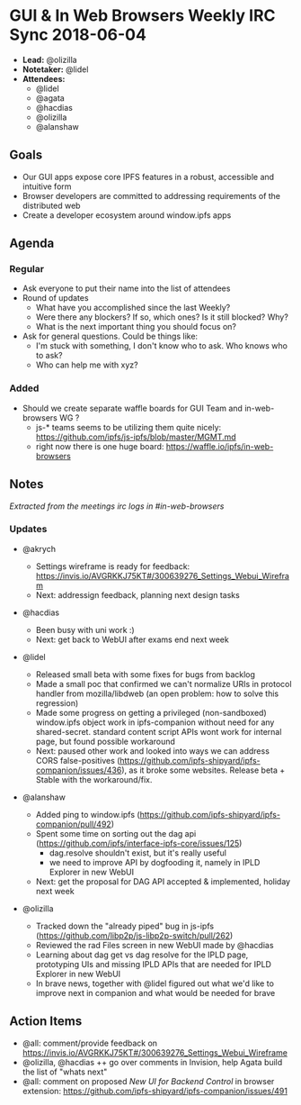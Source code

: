 # GUI & In Web Browsers Weekly IRC Sync 2018-06-04

- **Lead:** @olizilla
- **Notetaker:** @lidel
- **Attendees:**
  - @lidel
  - @agata
  - @hacdias
  - @olizilla
  - @alanshaw

## Goals

- Our GUI apps expose core IPFS features in a robust, accessible and intuitive form
- Browser developers are committed to addressing requirements of the distributed web
- Create a developer ecosystem around window.ipfs apps


## Agenda

### Regular

- Ask everyone to put their name into the list of attendees
- Round of updates
  - What have you accomplished since the last Weekly?
  - Were there any blockers? If so, which ones? Is it still blocked? Why?
  - What is the next important thing you should focus on?
- Ask for general questions. Could be things like:
  - I'm stuck with something, I don't know who to ask. Who knows who to ask?
  - Who can help me with xyz?

### Added

- Should we create separate waffle boards for GUI Team and in-web-browsers WG ? 
    - js-* teams seems to be utilizing them quite nicely: https://github.com/ipfs/js-ipfs/blob/master/MGMT.md
    - right now there is one huge board: https://waffle.io/ipfs/in-web-browsers

## Notes

_Extracted from the meetings irc logs in #in-web-browsers_

### Updates

- @akrych
  - Settings wireframe is ready for feedback: https://invis.io/AVGRKKJ75KT#/300639276_Settings_Webui_Wirefram
  - Next: addressign feedback, planning next design tasks

- @hacdias
  - Been busy with uni work :)
  - Next: get back to WebUI after exams end next week

- @lidel
    - Released small beta with some fixes for bugs from backlog
    - Made a small poc that confirmed we can't normalize URIs in protocol handler from mozilla/libdweb (an open problem: how to solve this regression)
    - Made some progress on getting a privileged (non-sandboxed) window.ipfs object work in ipfs-companion without need for any shared-secret. standard content script APIs wont work for internal page, but found possible workaround
    - Next: paused other work and looked into ways we can address CORS false-positives (https://github.com/ipfs-shipyard/ipfs-companion/issues/436), as it broke some websites. Release beta + Stable  with the workaround/fix.

- @alanshaw
    -  Added ping to window.ipfs (https://github.com/ipfs-shipyard/ipfs-companion/pull/492)
    -  Spent some time on sorting out the dag api (https://github.com/ipfs/interface-ipfs-core/issues/125)
        -  dag.resolve shouldn't exist, but it's really useful
        -  we need to improve API by dogfooding it, namely in IPLD Explorer in new WebUI
    - Next:  get the proposal for DAG API accepted & implemented, holiday next week

- @olizilla
    - Tracked down the "already piped" bug in js-ipfs (https://github.com/libp2p/js-libp2p-switch/pull/262)
    - Reviewed the rad Files screen in new WebUI made by @hacdias
    - Learning about dag get vs dag resolve for the IPLD page, prototyping UIs and missing IPLD APIs that are needed for IPLD Explorer in new WebUI
    - In brave news, together with @lidel figured out what we'd like to improve next in companion and what would be needed for brave

## Action Items

- @all: comment/provide feedback on https://invis.io/AVGRKKJ75KT#/300639276_Settings_Webui_Wireframe
- @olizilla, @hacdias ++ go over comments in Invision, help Agata build the list of "whats next"
- @all: comment on proposed _New UI for Backend Control_ in browser extension: https://github.com/ipfs-shipyard/ipfs-companion/issues/491
